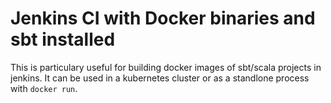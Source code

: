 # Jenkins CI with Docker binaries and sbt installed

This is particulary useful for building docker images of sbt/scala projects in jenkins. It can be used in a kubernetes cluster or as a standlone process with `docker run`.
